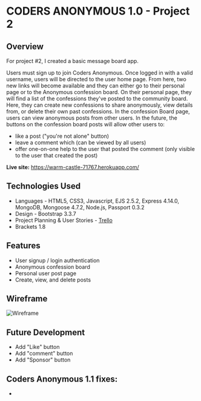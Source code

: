 # CODERS ANONYMOUS 1.0 - Project 2
## Overview

For project #2, I created a basic message board app.

Users must sign up to join Coders Anonymous. Once logged in with a valid username, users will be directed to the user home page. From here, two new links will become available and they can either go to their personal page or to the Anonymous confession board. On their personal page, they will find a list of the confessions they've posted to the community board. Here, they can create new confessions to share anonymously, view details from, or delete their own past confessions. 
In the confession Board page, users can view anonymous posts from other users. 
In the future, the buttons on the confession board posts will allow other users to:
- like a post ("you're not alone" button)
- leave a comment which (can be viewed by all users)
- offer one-on-one help to the user that posted the comment (only visible to the user that created the post)


**Live site:** 
<https://warm-castle-71767.herokuapp.com/>

## Technologies Used

* Languages - HTML5, CSS3, Javascript, EJS 2.5.2, Express 4.14.0, MongoDB, Mongoose 4.7.2, Node.js, Passport 0.3.2
* Design - Bootstrap 3.3.7
* Project Planning & User Stories - [Trello](https://trello.com/b/xAtpcunc/men-stack-project-2-coders-anonymous)
* Brackets 1.8


## Features

* User signup / login authentication
* Anonymous confession board
* Personal user post page
* Create, view, and delete posts



## Wireframe

![Wireframe](.jpg)


## Future Development

* Add "Like" button
* Add "comment" button
* Add "Sponsor" button


## Coders Anonymous 1.1 fixes:

* 
